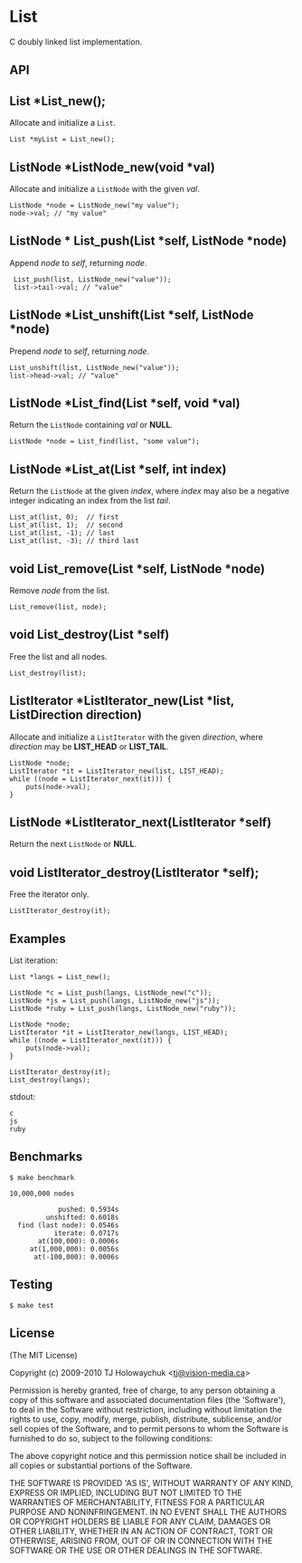 
# List

 C doubly linked list implementation.

## API

## List *List_new();

 Allocate and initialize a `List`.
 
    List *myList = List_new();

## ListNode \*ListNode_new(void *val)

 Allocate and initialize a `ListNode` with the given _val_.

    ListNode *node = ListNode_new("my value");
    node->val; // "my value"

## ListNode \* List_push(List \*self, ListNode *node)

 Append _node_ to _self_, returning _node_.
 
     List_push(list, ListNode_new("value"));
     list->tail->val; // "value"

##  ListNode \*List_unshift(List \*self, ListNode *node)

 Prepend _node_ to _self_, returning _node_.

    List_unshift(list, ListNode_new("value"));
    list->head->val; // "value"

## ListNode \*List_find(List \*self, void *val)

 Return the `ListNode` containing _val_ or __NULL__.

    ListNode *node = List_find(list, "some value");

## ListNode \*List_at(List *self, int index)

 Return the `ListNode` at the given _index_, where _index_
 may also be a negative integer indicating an index from the
 list _tail_.

    List_at(list, 0);  // first
    List_at(list, 1);  // second
    List_at(list, -1); // last
    List_at(list, -3); // third last

## void List_remove(List \*self, ListNode *node)

  Remove _node_ from the list.

    List_remove(list, node);

## void List_destroy(List *self)

  Free the list and all nodes.

    List_destroy(list);

## ListIterator \*ListIterator_new(List *list, ListDirection direction)

  Allocate and initialize a `ListIterator` with the given _direction_,
  where _direction_ may be __LIST_HEAD__ or __LIST_TAIL__.

    ListNode *node;
    ListIterator *it = ListIterator_new(list, LIST_HEAD);
    while ((node = ListIterator_next(it))) {
    	puts(node->val);
    }  

## ListNode \*ListIterator_next(ListIterator *self)

  Return the next `ListNode` or __NULL__.

## void ListIterator_destroy(ListIterator *self);

  Free the iterator only.

    ListIterator_destroy(it);

## Examples

List iteration:

    List *langs = List_new();
    
    ListNode *c = List_push(langs, ListNode_new("c"));
    ListNode *js = List_push(langs, ListNode_new("js"));
    ListNode *ruby = List_push(langs, ListNode_new("ruby"));
    
    ListNode *node;
    ListIterator *it = ListIterator_new(langs, LIST_HEAD);
    while ((node = ListIterator_next(it))) {
    	puts(node->val);
    }
    
    ListIterator_destroy(it);
    List_destroy(langs);

stdout:

    c
    js
    ruby

## Benchmarks

    $ make benchmark

    10,000,000 nodes

                pushed: 0.5934s
             unshifted: 0.6018s
      find (last node): 0.0546s
               iterate: 0.0717s
           at(100,000): 0.0006s
         at(1,000,000): 0.0056s
          at(-100,000): 0.0006s



## Testing

    $ make test

## License 

(The MIT License)

Copyright (c) 2009-2010 TJ Holowaychuk &lt;tj@vision-media.ca&gt;

Permission is hereby granted, free of charge, to any person obtaining
a copy of this software and associated documentation files (the
'Software'), to deal in the Software without restriction, including
without limitation the rights to use, copy, modify, merge, publish,
distribute, sublicense, and/or sell copies of the Software, and to
permit persons to whom the Software is furnished to do so, subject to
the following conditions:

The above copyright notice and this permission notice shall be
included in all copies or substantial portions of the Software.

THE SOFTWARE IS PROVIDED 'AS IS', WITHOUT WARRANTY OF ANY KIND,
EXPRESS OR IMPLIED, INCLUDING BUT NOT LIMITED TO THE WARRANTIES OF
MERCHANTABILITY, FITNESS FOR A PARTICULAR PURPOSE AND NONINFRINGEMENT.
IN NO EVENT SHALL THE AUTHORS OR COPYRIGHT HOLDERS BE LIABLE FOR ANY
CLAIM, DAMAGES OR OTHER LIABILITY, WHETHER IN AN ACTION OF CONTRACT,
TORT OR OTHERWISE, ARISING FROM, OUT OF OR IN CONNECTION WITH THE
SOFTWARE OR THE USE OR OTHER DEALINGS IN THE SOFTWARE.